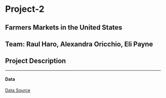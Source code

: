 # Project-2 #
## Farmers Markets in the United States ##
**Team:** Raul Haro, Alexandra Oricchio, Eli Payne
---
## Project Description ##
---
#### Data ###
[Data Source](https://catalog.data.gov/dataset/farmers-markets-geographic-data)
